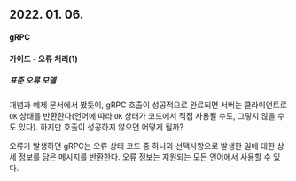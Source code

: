 ## 2022. 01. 06.

#### gRPC

#### 가이드 - 오류 처리(1)

##### 표준 오류 모델

개념과 예제 문서에서 봤듯이, gRPC 호출이 성공적으로 완료되면 서버는 클라이언트로 `OK` 상태를 반환한다(언어에 따라 `OK` 상태가 코드에서 직접 사용될 수도, 그렇지 않을 수도 있다). 하지만 호출이 성공하지 않으면 어떻게 될까?

오류가 발생하면 gRPC는 오류 상태 코드 중 하나와 선택사항으로 발생한 일에 대한 상세 정보를 담은 메시지를 반환한다. 오류 정보는 지원되는 모든 언어에서 사용할 수 있다.

